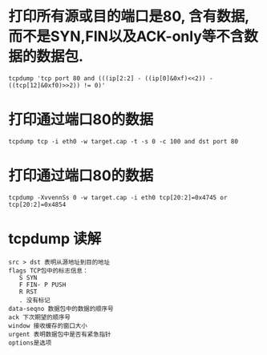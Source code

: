 # 打印所有源或目的端口是80, 含有数据,而不是SYN,FIN以及ACK-only等不含数据的数据包.
    tcpdump 'tcp port 80 and (((ip[2:2] - ((ip[0]&0xf)<<2)) - ((tcp[12]&0xf0)>>2)) != 0)'

# 打印通过端口80的数据
    tcpdump tcp -i eth0 -w target.cap -t -s 0 -c 100 and dst port 80 

# 打印通过端口80的数据
    tcpdump -XvvennSs 0 -w target.cap -i eth0 tcp[20:2]=0x4745 or tcp[20:2]=0x4854
# tcpdump 读解
    src > dst 表明从源地址到目的地址
    flags TCP包中的标志信息：
       S SYN
       F FIN- P PUSH
       R RST
       . 没有标记
    data-seqno 数据包中的数据的顺序号
    ack 下次期望的顺序号
    window 接收缓存的窗口大小
    urgent 表明数据包中是否有紧急指针
    options是选项


